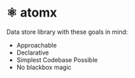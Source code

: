 # ⚛ atomx

Data store library with these goals in mind:
 - Approachable
 - Declarative
 - Simplest Codebase Possible
 - No blackbox magic